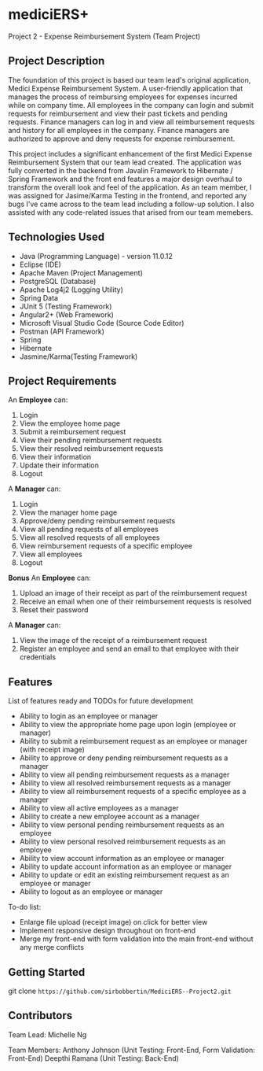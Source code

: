 # mediciERS+

Project 2 - Expense Reimbursement System (Team Project)

Project Description
-----
The foundation of this project is based our team lead's original application, Medici Expense Reimbursement System. A user-friendly application that manages the process of reimbursing employees for expenses incurred while on company time. All employees in the company can login and submit requests for reimbursement and view their past tickets and pending requests. Finance managers can log in and view all reimbursement requests and history for all employees in the company. Finance managers are authorized to approve and deny requests for expense reimbursement.

This project includes a significant enhancement of the first Medici Expense Reimbursement System that our team lead created. The application was fully converted in the backend from Javalin Framework to Hibernate / Spring Framework and the front end features a major design overhaul to transform the overall look and feel of the application. As an team member, I was assigned for Jasime/Karma Testing in the frontend, and reported any bugs I've came across to the team lead including a follow-up solution. I also assisted with any code-related issues that arised from our team memebers.

Technologies Used
-----
* Java (Programming Language) - version 11.0.12
* Eclipse (IDE)
* Apache Maven (Project Management)
* PostgreSQL (Database)
* Apache Log4j2 (Logging Utility)
* Spring Data
* JUnit 5 (Testing Framework)
* Angular2+ (Web Framework)
* Microsoft Visual Studio Code (Source Code Editor)
* Postman (API Framework)
* Spring
* Hibernate
* Jasmine/Karma(Testing Framework)

Project Requirements
-----
An **Employee** can:
1. Login
2. View the employee home page
3. Submit a reimbursement request
4. View their pending reimbursement requests
5. View their resolved reimbursement requests
6. View their information
7. Update their information
8. Logout

A **Manager** can:
1. Login
2. View the manager home page
3. Approve/deny pending reimbursement requests
4. View all pending requests of all employees
5. View all resolved requests of all employees
6. View reimbursement requests of a specific employee
7. View all employees
8. Logout

**Bonus**
An **Employee** can:
1. Upload an image of their receipt as part of the reimbursement request
2. Receive an email when one of their reimbursement requests is resolved
3. Reset their password

A **Manager** can:
1. View the image of the receipt of a reimbursement request
2. Register an employee and send an email to that employee with their credentials

Features
-----
List of features ready and TODOs for future development
* Ability to login as an employee or manager
* Ability to view the appropriate home page upon login (employee or manager)
* Ability to submit a reimbursement request as an employee or manager (with receipt image)
* Ability to approve or deny pending reimbursement requests as a manager
* Ability to view all pending reimbursement requests as a manager
* Ability to view all resolved reimbursement requests as a manager
* Ability to view all reimbursement requests of a specific employee as a manager
* Ability to view all active employees as a manager
* Ability to create a new employee account as a manager
* Ability to view personal pending reimbursement requests as an employee
* Ability to view personal resolved reimbursement requests as an employee
* Ability to view account information as an employee or manager
* Ability to update account information as an employee or manager
* Ability to update or edit an existing reimbursement request as an employee or manager
* Ability to logout as an employee or manager

To-do list:
* Enlarge file upload (receipt image) on click for better view
* Implement responsive design throughout on front-end
* Merge my front-end with form validation into the main front-end without any merge conflicts

Getting Started
-----
git clone `https://github.com/sirbobbertin/MediciERS--Project2.git`

Contributors
-----
Team Lead: 
Michelle Ng

Team Members: 
Anthony Johnson (Unit Testing: Front-End, Form Validation: Front-End)
Deepthi Ramana (Unit Testing: Back-End)
